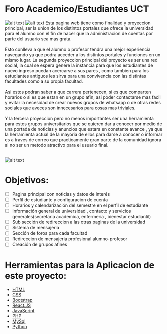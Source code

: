 # Foro Academico/Estudiantes UCT


![alt text](https://i.imgur.com/93z1Q29.png)
![alt text](https://i.imgur.com/dalWDSo.png)
Esta pagina web tiene como finalidad y proyeccion principal, ser la union de los distintos portales que ofrece la universidad para el alumno con el fin de hacer que la administracion de cuentas por parte del usuario sea mas grata. <br /><br />
Esto conlleva a que el alumno o profesor tendra una mejor experiencia navegando ya que podra acceder a los distintos portales y funciones en un mismo lugar. La segunda proyeccion principal del proyecto es ser una red social, la cual se espera genere la instancia para que los estudiantes de nuevo ingreso puedan acercarse a sus pares , como tambien para los estudiantes antiguos les sirva para una convivencia con las distintas facultades como a su propia facultad. <br /><br />
Asi estos podran saber a que carrera pertenecen, si es que comparten horarios o si es que estan en un grupo afin, asi poder contactarse mas facil y evitar la necesidad de crear nuevos grupos de whatsapp o de otras redes sociales que aveces son innecesarios para cosas mas triviales. <br /><br />
Y la tercera proyeccion pero no menos importantes ser una herramienta para estos grupos universitarios que se quieren dar a conocer por medio de una portada de noticias y anuncios que estara en constante avance , ya que la herramienta actual de la mayoria de ellos para darse a conocer o informar es a traves de correo que practicamente gran parte de la comunidad ignora al no ser un metodo atractivo para el usuario final. <br /><br />


![alt text](https://i.imgur.com/E8834m9.png)

# Objetivos: <br />

- [ ] Pagina principal con noticias y datos de interés 
- [ ] Perfil de estudiante y configuracion de cuenta 
- [ ] Horarios y calendarización del semestre en el perfil de estudiante
- [ ] Información general de universidad , contacto y servicios generales(secretaria academica, enfermería , bienestar estudiantil) 
- [ ] Sub sección de redireccion a las otras paginas de la universidad 
- [ ] Sistema de mensajeria  
- [ ] Sección de foros para cada facultad
- [ ] Redireccion de mensajeria profesional alumno-profesor 
- [ ] Creación de grupos afines  

# Herramientas para la Aplicacion de este proyecto: <br />

- [HTML](https://www.w3schools.com/html/html_intro.asp)
- [CSS](https://www.w3schools.com/css/css_intro.asp)
- [Bootstrap](https://getbootstrap.com/docs/5.2/getting-started/introduction/)
- [React.JS](https://es.reactjs.org)
- [JavaScript](https://www.w3schools.com/js/js_intro.asp)
- [PHP](https://www.php.net/manual/es/)
- [MySql]()
- [Python](https://www.w3schools.com/python/python_mysql_getstarted.asp)
